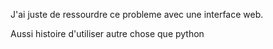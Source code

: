 J'ai juste de ressourdre ce probleme avec une interface web.

Aussi histoire d'utiliser autre chose que python
